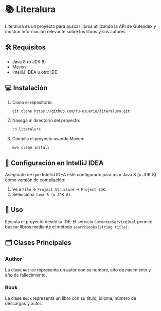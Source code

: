 # 📚 Literalura

Literalura es un proyecto para buscar libros utilizando la API de Gutendex y mostrar información relevante sobre los libros y sus autores.

## 🛠 Requisitos

- Java 8 (o JDK 8)
- Maven
- IntelliJ IDEA u otro IDE

## 💻 Instalación

1. Clona el repositorio:

    ```bash
    git clone https://github.com/tu-usuario/literalura.git
    ```

2. Navega al directorio del proyecto:

    ```bash
    cd literalura
    ```

3. Compila el proyecto usando Maven:

    ```bash
    mvn clean install
    ```

## 🔧 Configuración en IntelliJ IDEA

Asegúrate de que IntelliJ IDEA esté configurado para usar Java 8 (o JDK 8) como versión de compilación:

1. Ve a `File` -> `Project Structure` -> `Project SDK`.
2. Selecciona `Java 8 (o JDK 8)`.

## 🚀 Uso

Ejecuta el proyecto desde tu IDE. El servicio `GutendexServiceImpl` permite buscar libros mediante el método `searchBooks(String title)`.

## 🗂 Clases Principales

### Author

La clase `Author` representa un autor con su nombre, año de nacimiento y año de fallecimiento.

### Book

La clase `Book` representa un libro con su título, idioma, número de descargas y autor.


